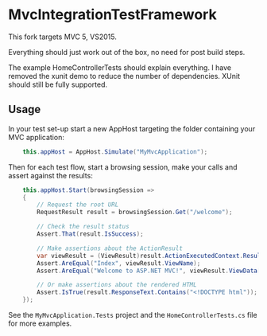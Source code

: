 MvcIntegrationTestFramework
===========================

This fork targets MVC 5, VS2015.

Everything should just work out of the box, no need for post build steps.

The example HomeControllerTests should explain everything. I have removed the xunit demo to reduce the number of dependencies. XUnit should still be fully supported.

Usage
----------

In your test set-up start a new AppHost targeting the folder containing your MVC application:

```csharp
	this.appHost = AppHost.Simulate("MyMvcApplication");
```

Then for each test flow, start a browsing session, make your calls and assert against the results:

```csharp
	this.appHost.Start(browsingSession =>
	{
		// Request the root URL
		RequestResult result = browsingSession.Get("/welcome");

		// Check the result status
		Assert.That(result.IsSuccess);

		// Make assertions about the ActionResult
		var viewResult = (ViewResult)result.ActionExecutedContext.Result;
		Assert.AreEqual("Index", viewResult.ViewName);
		Assert.AreEqual("Welcome to ASP.NET MVC!", viewResult.ViewData["Message"]);

		// Or make assertions about the rendered HTML
		Assert.IsTrue(result.ResponseText.Contains("<!DOCTYPE html"));
	});
```

See the `MyMvcApplication.Tests` project and the `HomeControllerTests.cs` file for more examples.